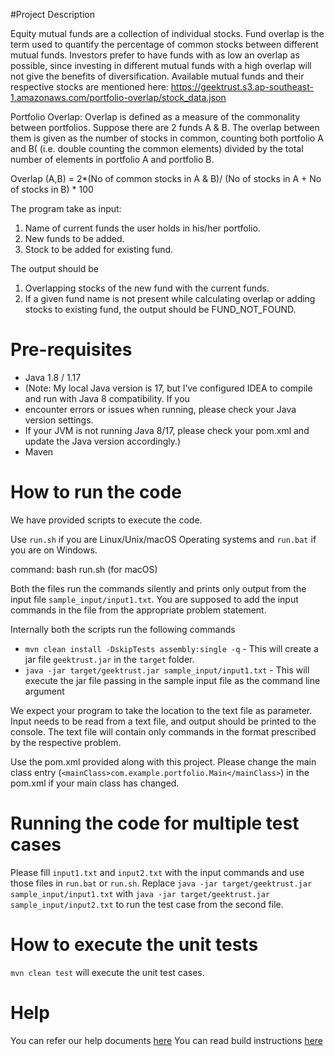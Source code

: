 #Project Description

Equity mutual funds are a collection of individual stocks. Fund overlap is the term used to quantify the percentage of common stocks between different mutual funds. Investors prefer to have funds with as low an overlap as possible, since investing in different mutual funds with a high overlap will not give the benefits of diversification.
Available mutual funds and their respective stocks are mentioned here: https://geektrust.s3.ap-southeast-1.amazonaws.com/portfolio-overlap/stock_data.json

Portfolio Overlap: Overlap is defined as a measure of the commonality between portfolios.
Suppose there are 2 funds A & B. The overlap between them is given as the number of stocks in common, counting both portfolio A and B( (i.e. double counting the common elements) divided by the total number of elements in portfolio A and portfolio B.

Overlap (A,B) = 2*(No of common stocks in A & B)/ (No of stocks in A + No of stocks in B) * 100

The program take as input:
1. Name of current funds the user holds in his/her portfolio.
2. New funds to be added.
3. Stock to be added for existing fund.

The output should be
1. Overlapping stocks of the new fund with the current funds.
2. If a given fund name is not present while calculating overlap or adding stocks to existing fund, the output should be FUND_NOT_FOUND.


# Pre-requisites
* Java 1.8 / 1.17 
* (Note: My local Java version is 17, but I’ve configured IDEA to compile and run with Java 8 compatibility. If you 
* encounter errors or issues when running, please check your Java version settings.
* If your JVM is not running Java 8/17, please check your pom.xml and update the Java version accordingly.)
* Maven

# How to run the code

We have provided scripts to execute the code. 

Use `run.sh` if you are Linux/Unix/macOS Operating systems and `run.bat` if you are on Windows. 

command: bash run.sh (for macOS)

Both the files run the commands silently and prints only output from the input file `sample_input/input1.txt`. You are supposed to add the input commands in the file from the appropriate problem statement. 

Internally both the scripts run the following commands 

 * `mvn clean install -DskipTests assembly:single -q` - This will create a jar file `geektrust.jar` in the `target` folder.
 * `java -jar target/geektrust.jar sample_input/input1.txt` - This will execute the jar file passing in the sample input file as the command line argument

 We expect your program to take the location to the text file as parameter. Input needs to be read from a text file, and output should be printed to the console. The text file will contain only commands in the format prescribed by the respective problem.

 Use the pom.xml provided along with this project. Please change the main class entry (`<mainClass>com.example.portfolio.Main</mainClass>`) in the pom.xml if your main class has changed.

 # Running the code for multiple test cases

 Please fill `input1.txt` and `input2.txt` with the input commands and use those files in `run.bat` or `run.sh`. Replace `java -jar target/geektrust.jar sample_input/input1.txt` with `java -jar target/geektrust.jar sample_input/input2.txt` to run the test case from the second file. 

 # How to execute the unit tests

 `mvn clean test` will execute the unit test cases.

# Help

You can refer our help documents [here](https://help.geektrust.com)
You can read build instructions [here](https://github.com/geektrust/coding-problem-artefacts/tree/master/Java)
